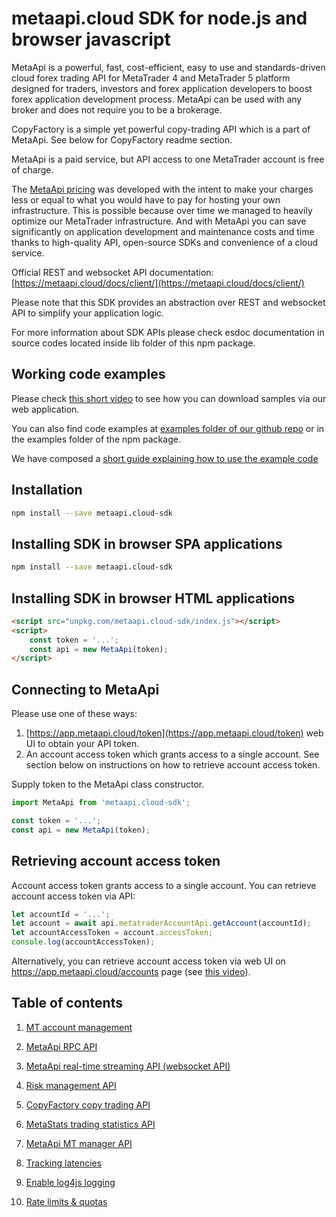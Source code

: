 # metaapi.cloud SDK for node.js and browser javascript

MetaApi is a powerful, fast, cost-efficient, easy to use and standards-driven cloud forex trading API for MetaTrader 4 and MetaTrader 5 platform designed for traders, investors and forex application developers to boost forex application development process. MetaApi can be used with any broker and does not require you to be a brokerage.

CopyFactory is a simple yet powerful copy-trading API which is a part of MetaApi. See below for CopyFactory readme section.

MetaApi is a paid service, but API access to one MetaTrader account is free of charge.

The [MetaApi pricing](https://metaapi.cloud/#pricing) was developed with the intent to make your charges less or equal to what you would have to pay
for hosting your own infrastructure. This is possible because over time we managed to heavily optimize
our MetaTrader infrastructure. And with MetaApi you can save significantly on application development and
maintenance costs and time thanks to high-quality API, open-source SDKs and convenience of a cloud service.

Official REST and websocket API documentation: [https://metaapi.cloud/docs/client/](https://metaapi.cloud/docs/client/)

Please note that this SDK provides an abstraction over REST and websocket API to simplify your application logic.

For more information about SDK APIs please check esdoc documentation in source codes located inside lib folder of this npm package.

## Working code examples
Please check [this short video](https://youtu.be/dDOUWBjdfA4) to see how you can download samples via our web application.

You can also find code examples at [examples folder of our github repo](https://github.com/agiliumtrade-ai/metaapi-node.js-client/tree/master/examples) or in the examples folder of the npm package.

We have composed a [short guide explaining how to use the example code](https://metaapi.cloud/docs/client/usingCodeExamples/)

## Installation
```bash
npm install --save metaapi.cloud-sdk
```

## Installing SDK in browser SPA applications
```bash
npm install --save metaapi.cloud-sdk
```

## Installing SDK in browser HTML applications
```html
<script src="unpkg.com/metaapi.cloud-sdk/index.js"></script>
<script>
    const token = '...';
    const api = new MetaApi(token);
</script>
```

## Connecting to MetaApi
Please use one of these ways: 
1. [https://app.metaapi.cloud/token](https://app.metaapi.cloud/token) web UI to obtain your API token.
2. An account access token which grants access to a single account. See section below on instructions on how to retrieve account access token.

Supply token to the MetaApi class constructor.

```javascript
import MetaApi from 'metaapi.cloud-sdk';

const token = '...';
const api = new MetaApi(token);
```

## Retrieving account access token
Account access token grants access to a single account. You can retrieve account access token via API:
```javascript
let accountId = '...';
let account = await api.metatraderAccountApi.getAccount(accountId);
let accountAccessToken = account.accessToken;
console.log(accountAccessToken);
```

Alternatively, you can retrieve account access token via web UI on https://app.metaapi.cloud/accounts page (see [this video](https://youtu.be/PKYiDns6_xI)).

## Table of contents
1. [MT account management](https://github.com/agiliumtrade-ai/metaapi-node.js-sdk/blob/master/docs/metaApi/managingAccounts.md)

2. [MetaApi RPC API](https://github.com/agiliumtrade-ai/metaapi-node.js-sdk/blob/master/docs/metaApi/rpcApi.md)

3. [MetaApi real-time streaming API (websocket API)](https://github.com/agiliumtrade-ai/metaapi-node.js-sdk/blob/master/docs/metaApi/streamingApi.md)

4. [Risk management API](https://github.com/agiliumtrade-ai/metaapi-node.js-sdk/blob/master/docs/riskManagement.md)

5. [CopyFactory copy trading API](https://github.com/agiliumtrade-ai/metaapi-node.js-sdk/blob/master/docs/copyTrading.md)

6. [MetaStats trading statistics API](https://github.com/agiliumtrade-ai/metaapi-node.js-sdk/blob/master/docs/metaStats.md)

7. [MetaApi MT manager API](https://github.com/agiliumtrade-ai/metaapi-node.js-sdk/blob/master/docs/managerApi.md)

8. [Tracking latencies](https://github.com/agiliumtrade-ai/metaapi-node.js-sdk/blob/master/docs/trackingLatencies.md)

9. [Enable log4js logging](https://github.com/agiliumtrade-ai/metaapi-node.js-sdk/blob/master/docs/logging.md)

10. [Rate limits & quotas](https://github.com/agiliumtrade-ai/metaapi-node.js-sdk/blob/master/docs/rateLimits.md)
